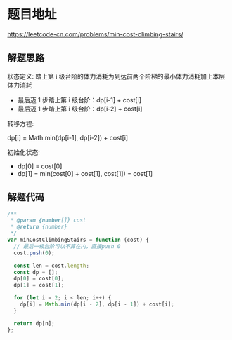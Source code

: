 # 题目地址

https://leetcode-cn.com/problems/min-cost-climbing-stairs/

## 解题思路

状态定义: 踏上第 i 级台阶的体力消耗为到达前两个阶梯的最小体力消耗加上本层体力消耗

- 最后迈 1 步踏上第 i 级台阶：dp[i-1] + cost[i]
- 最后迈 1 步踏上第 i 级台阶：dp[i-2] + cost[i]

转移方程:

dp[i] = Math.min(dp[i-1], dp[i-2]) + cost[i]

初始化状态:

- dp[0] = cost[0]
- dp[1] = min(cost[0] + cost[1], cost[1]) = cost[1]

## 解题代码

```js
/**
 * @param {number[]} cost
 * @return {number}
 */
var minCostClimbingStairs = function (cost) {
  // 最后一级台阶可以不算在内，直接push 0
  cost.push(0);

  const len = cost.length;
  const dp = [];
  dp[0] = cost[0];
  dp[1] = cost[1];

  for (let i = 2; i < len; i++) {
    dp[i] = Math.min(dp[i - 2], dp[i - 1]) + cost[i];
  }

  return dp[n];
};
```
